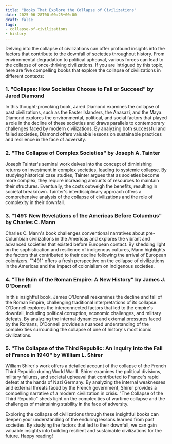 ```yaml
---
title: "Books That Explore the Collapse of Civilizations"
date: 2025-06-28T00:00:25+00:00
draft: false
tags: 
- collapse-of-civilizations
- history
---
```


Delving into the collapse of civilizations can offer profound insights into the factors that contribute to the downfall of societies throughout history. From environmental degradation to political upheaval, various forces can lead to the collapse of once-thriving civilizations. If you are intrigued by this topic, here are five compelling books that explore the collapse of civilizations in different contexts:

### 1. "Collapse: How Societies Choose to Fail or Succeed" by Jared Diamond

In this thought-provoking book, Jared Diamond examines the collapse of past civilizations, such as the Easter Islanders, the Anasazi, and the Maya. Diamond explores the environmental, political, and social factors that played a role in the decline of these societies and draws parallels to contemporary challenges faced by modern civilizations. By analyzing both successful and failed societies, Diamond offers valuable lessons on sustainable practices and resilience in the face of adversity.

### 2. "The Collapse of Complex Societies" by Joseph A. Tainter

Joseph Tainter's seminal work delves into the concept of diminishing returns on investment in complex societies, leading to systemic collapse. By studying historical case studies, Tainter argues that as societies become more complex, they require increasing amounts of resources to maintain their structures. Eventually, the costs outweigh the benefits, resulting in societal breakdown. Tainter's interdisciplinary approach offers a comprehensive analysis of the collapse of civilizations and the role of complexity in their downfall.

### 3. "1491: New Revelations of the Americas Before Columbus" by Charles C. Mann

Charles C. Mann's book challenges conventional narratives about pre-Columbian civilizations in the Americas and explores the vibrant and advanced societies that existed before European contact. By shedding light on the sophistication and resilience of indigenous cultures, Mann highlights the factors that contributed to their decline following the arrival of European colonizers. "1491" offers a fresh perspective on the collapse of civilizations in the Americas and the impact of colonialism on indigenous societies.

### 4. "The Ruin of the Roman Empire: A New History" by James J. O'Donnell

In this insightful book, James O'Donnell reexamines the decline and fall of the Roman Empire, challenging traditional interpretations of its collapse. O'Donnell explores the interconnected factors that led to the empire's downfall, including political corruption, economic challenges, and military defeats. By analyzing the internal dynamics and external pressures faced by the Romans, O'Donnell provides a nuanced understanding of the complexities surrounding the collapse of one of history's most iconic civilizations.

### 5. "The Collapse of the Third Republic: An Inquiry into the Fall of France in 1940" by William L. Shirer

William Shirer's work offers a detailed account of the collapse of the French Third Republic during World War II. Shirer examines the political divisions, military failures, and societal upheaval that contributed to France's rapid defeat at the hands of Nazi Germany. By analyzing the internal weaknesses and external threats faced by the French government, Shirer provides a compelling narrative of a modern civilization in crisis. "The Collapse of the Third Republic" sheds light on the complexities of wartime collapse and the challenges of maintaining stability in the face of adversity.

Exploring the collapse of civilizations through these insightful books can deepen your understanding of the enduring lessons learned from past societies. By studying the factors that led to their downfall, we can gain valuable insights into building resilient and sustainable civilizations for the future. Happy reading!